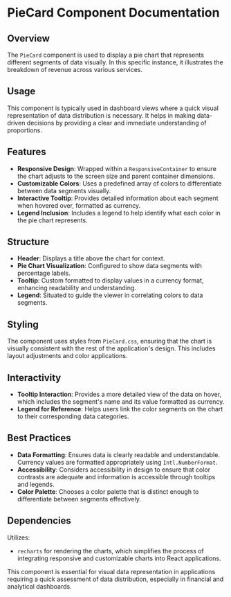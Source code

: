 # PieCard Component Documentation

## Overview

The `PieCard` component is used to display a pie chart that represents different segments of data visually. In this specific instance, it illustrates the breakdown of revenue across various services.

## Usage

This component is typically used in dashboard views where a quick visual representation of data distribution is necessary. It helps in making data-driven decisions by providing a clear and immediate understanding of proportions.

## Features

- **Responsive Design**: Wrapped within a `ResponsiveContainer` to ensure the chart adjusts to the screen size and parent container dimensions.
- **Customizable Colors**: Uses a predefined array of colors to differentiate between data segments visually.
- **Interactive Tooltip**: Provides detailed information about each segment when hovered over, formatted as currency.
- **Legend Inclusion**: Includes a legend to help identify what each color in the pie chart represents.

## Structure

- **Header**: Displays a title above the chart for context.
- **Pie Chart Visualization**: Configured to show data segments with percentage labels.
- **Tooltip**: Custom formatted to display values in a currency format, enhancing readability and understanding.
- **Legend**: Situated to guide the viewer in correlating colors to data segments.

## Styling

The component uses styles from `PieCard.css`, ensuring that the chart is visually consistent with the rest of the application's design. This includes layout adjustments and color applications.

## Interactivity

- **Tooltip Interaction**: Provides a more detailed view of the data on hover, which includes the segment's name and its value formatted as currency.
- **Legend for Reference**: Helps users link the color segments on the chart to their corresponding data categories.

## Best Practices

- **Data Formatting**: Ensures data is clearly readable and understandable. Currency values are formatted appropriately using `Intl.NumberFormat`.
- **Accessibility**: Considers accessibility in design to ensure that color contrasts are adequate and information is accessible through tooltips and legends.
- **Color Palette**: Chooses a color palette that is distinct enough to differentiate between segments effectively.

## Dependencies

Utilizes:
- `recharts` for rendering the charts, which simplifies the process of integrating responsive and customizable charts into React applications.

This component is essential for visual data representation in applications requiring a quick assessment of data distribution, especially in financial and analytical dashboards.
